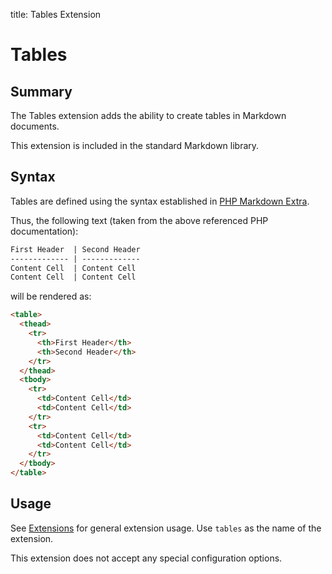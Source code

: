 title: Tables Extension

Tables
======

Summary
-------

The Tables extension adds the ability to create tables in Markdown documents.

This extension is included in the standard Markdown library.

Syntax
------

Tables are defined using the syntax established in [PHP Markdown Extra][php].

[php]: http://www.michelf.com/projects/php-markdown/extra/#table

Thus, the following text (taken from the above referenced PHP documentation):

```md
First Header  | Second Header
------------- | -------------
Content Cell  | Content Cell
Content Cell  | Content Cell
```

will be rendered as:

```html
<table>
  <thead>
    <tr>
      <th>First Header</th>
      <th>Second Header</th>
    </tr>
  </thead>
  <tbody>
    <tr>
      <td>Content Cell</td>
      <td>Content Cell</td>
    </tr>
    <tr>
      <td>Content Cell</td>
      <td>Content Cell</td>
    </tr>
  </tbody>
</table>
```

Usage
-----

See [Extensions](index.md) for general extension usage. Use `tables` as the
name of the extension.

This extension does not accept any special configuration options.
